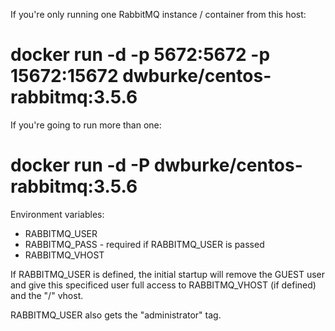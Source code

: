 If you're only running one RabbitMQ instance / container from this host:

# docker run -d -p 5672:5672 -p 15672:15672 dwburke/centos-rabbitmq:3.5.6

If you're going to run more than one:

# docker run -d -P dwburke/centos-rabbitmq:3.5.6


Environment variables:

- RABBITMQ_USER
- RABBITMQ_PASS - required if RABBITMQ_USER is passed
- RABBITMQ_VHOST


If RABBITMQ_USER is defined, the initial startup will remove the GUEST user
and give this specificed user full access to RABBITMQ_VHOST (if defined)
and the "/" vhost.

RABBITMQ_USER also gets the "administrator" tag.

